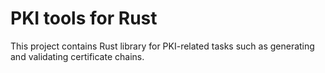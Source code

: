 # PKI tools for Rust

This project contains Rust library for PKI-related tasks such as generating and validating certificate chains.
